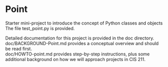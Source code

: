 # Point
Starter mini-project to introduce the concept of Python classes and objects The file test_point.py is provided.

Detailed documentation for this project is provided in the 
doc directory.  doc/BACKGROUND-Point.md provides a 
conceptual overview and should be read first.  
doc/HOWTO-point.md  provides step-by-step instructions, 
plus some additional background on how we will approach 
projects in CIS 211. 
